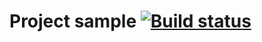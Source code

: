 # Project sample [![Build status](https://ci.appveyor.com/api/projects/status/rkpk5yy75op7t9eo?svg=true)](https://ci.appveyor.com/project/ivashatunova/page-object)

